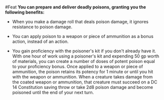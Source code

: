 #Feat
**You can prepare and deliver deadly poisons, granting you the following benefits:**

* When you make a damage roll that deals poison damage, it ignores resistance to poison damage.

* You can apply poison to a weapon or piece of ammunition as a bonus action, instead of an action.

* You gain proficiency with the poisoner's kit if you don't already have it. With one hour of work using a poisoner's kit and expending 50 gp worth of materials, you can create a number of doses of potent poison equal to your proficiency bonus. Once applied to a weapon or piece of ammunition, the poison retains its potency for 1 minute or until you hit with the weapon or ammunition. When a creature takes damage from the coated weapon or ammunition, that creature must succeed on a DC 14 Constitution saving throw or take 2d8 poison damage and become poisoned until the end of your next turn.